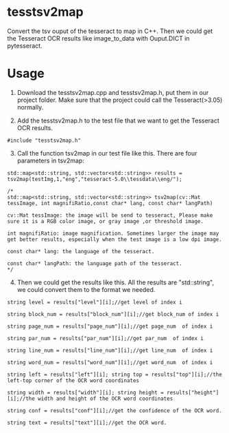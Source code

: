 # tesstsv2map
Convert the tsv ouput of the tesseract to map in C++. Then we could get the Tesseract OCR results like image_to_data with Ouput.DICT in pytesseract.

# Usage
1. Download the tesstsv2map.cpp and tesstsv2map.h, put them in our project folder. Make sure that the project could call the Tesseract(>3.05) normally.

2. Add the tesstsv2map.h to the test file that we want to get the Tesseract OCR results. 
```
#include "tesstsv2map.h"
```
3. Call the function tsv2map in our test file like this. There are four parameters in tsv2map:
```
std::map<std::string, std::vector<std::string>> results = tsv2map(testImg,1,"eng","tesseract-5.0\\tessdata\\eng/");

/*
std::map<std::string, std::vector<std::string>> tsv2map(cv::Mat tessImage, int magnifiRatio,const char* lang, const char* langPath)
   
cv::Mat tessImage: the image will be send to tesseract, Please make sure it is a RGB color image, or gray image ,or threshold image.

int magnifiRatio: image magnification. Sometimes larger the image may get better results, especially when the test image is a low dpi image.

const char* lang: the language of the tesseract. 

const char* langPath: the language path of the tesseract.
*/
```

4. Then we could get the results like this. All the results are "std::string", we could convert them to the format we needed.

```
string level = results["level"][i];//get level of index i

string block_num = results["block_num"][i];//get block_num of index i

string page_num = results["page_num"][i];//get page_num  of index i

string par_num = results["par_num"][i];//get par_num  of index i

string line_num = results["line_num"][i];//get line_num  of index i

string word_num = results["word_num"][i];//get word_num  of index i

string left = results["left"][i]; string top = results["top"][i];//the left-top corner of the OCR word coordinates

string width = results["width"][i]; string height = results["height"][i];//the width and height of the OCR word coordinates

string conf = results["conf"][i];//get the confidence of the OCR word.

string text = results["text"][i];//get the OCR word.
```



